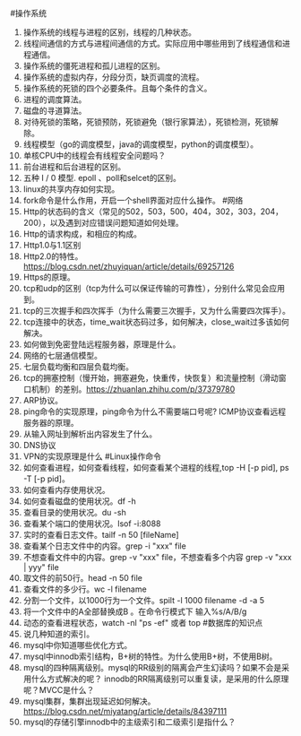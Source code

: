 #操作系统
1. 操作系统的线程与进程的区别，线程的几种状态。
2. 线程间通信的方式与进程间通信的方式。实际应用中哪些用到了线程通信和进程通信。
3. 操作系统的僵死进程和孤儿进程的区别。
4. 操作系统的虚拟内存，分段分页，缺页调度的流程。
5. 操作系统的死锁的四个必要条件。且每个条件的含义。
6. 进程的调度算法。
7. 磁盘的寻道算法。
8. 对待死锁的策略，死锁预防，死锁避免（银行家算法），死锁检测，死锁解除。
9. 线程模型（go的调度模型，java的调度模型，python的调度模型）。
10. 单核CPU中的线程会有线程安全问题吗？
11. 前台进程和后台进程的区别。
12. 五种 I / 0 模型. epoll 、poll和selcet的区别。
13. linux的共享内存如何实现。
14. fork命令是什么作用，开启一个shell界面对应什么操作。
#网络
1. Http的状态码的含义（常见的502，503，500，404，302，303，204，200），以及遇到对应错误问题知道如何处理。
2. Http的请求构成，和相应的构成。
3. Http1.0与1.1区别
4. Http2.0的特性。https://blog.csdn.net/zhuyiquan/article/details/69257126
5. Https的原理。
7. tcp和udp的区别（tcp为什么可以保证传输的可靠性），分别什么常见会应用到。
8. tcp的三次握手和四次挥手（为什么需要三次握手，又为什么需要四次挥手）。
9. tcp连接中的状态，time_wait状态码过多，如何解决，close_wait过多该如何解决。
10. 如何做到免密登陆远程服务器，原理是什么。
11. 网络的七层通信模型。
12. 七层负载均衡和四层负载均衡。
13. tcp的拥塞控制（慢开始，拥塞避免，快重传，快恢复）和流量控制（滑动窗口机制）的差别。https://zhuanlan.zhihu.com/p/37379780
14. ARP协议。
15. ping命令的实现原理，ping命令为什么不需要端口号呢?  ICMP协议查看远程服务器的原理。
16. 从输入网址到解析出内容发生了什么。
17. DNS协议
18. VPN的实现原理是什么
#Linux操作命令
1. 如何查看进程，如何查看线程，如何查看某个进程的线程,top -H [-p pid], ps -T [-p pid]。
2. 如何查看内存使用状况。
3. 如何查看磁盘的使用状况。df -h
4. 查看目录的使用状况。du -sh
5. 查看某个端口的使用状况。lsof -i:8088
6. 实时的查看日志文件。tailf -n 50 [fileName]
7. 查看某个日志文件中的内容。grep -i "xxx" file
8. 不想查看文件中的内容。grep -v "xxx" file，不想查看多个内容 grep -v "xxx \| yyy" file
9. 取文件的前50行。head -n 50 file
10. 查看文件的多少行。wc -l filename
11. 分割一个文件，以1000行为一个文件。spilt -l 1000 filename -d -a 5
12. 将一个文件中的A全部替换成B 。在命令行模式下  输入%s/A/B/g
13. 动态的查看进程状态，watch -nl "ps -ef" 或者 top
#数据库的知识点
1. 说几种知道的索引。
2. mysql中你知道哪些优化方式。
3. mysql中innodb索引结构，B+树的特性。为什么使用B+树，不使用B树。
4. mysql的四种隔离级别。mysql的RR级别的隔离会产生幻读吗？如果不会是采用什么方式解决的呢？ innodb的RR隔离级别可以重复读，是采用的什么原理呢？MVCC是什么？
5. mysql集群，集群出现延迟如何解决。https://blog.csdn.net/miyatang/article/details/84397111
6. mysql的存储引擎innodb中的主级索引和二级索引是指什么？
